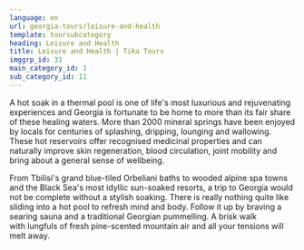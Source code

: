 ```yaml
---
language: en
url: georgia-tours/leisure-and-health
template: toursubcategory
heading: Leisure and Health
title: Leisure and Health | Tika Tours
imggrp_id: 31
main_category_id: 1
sub_category_id: 11
---
```

<div class="row content-row"><!-- 1552 (2)-->
<div class="col-xs-12 col-sm-6 col-md-6"><!-- 2088 -->

A hot soak in a thermal pool is one of life's most luxurious and rejuvenating experiences
and Georgia is fortunate to be home to more than its fair share of these healing
waters. More than 2000 mineral springs have been enjoyed by locals for centuries
of splashing, dripping, lounging and wallowing. These hot reservoirs offer recognised
medicinal properties and can naturally improve skin regeneration, blood circulation,
joint mobility and bring about a general sense of wellbeing.

</div>

<div class="col-xs-12 col-sm-6 col-md-6"><!-- 2089 -->

From Tbilisi's grand blue\-tiled Orbeliani baths to wooded alpine spa towns and the
Black Sea's most idyllic sun\-soaked resorts, a trip to Georgia would not be complete
without a stylish soaking. There is really nothing quite like sliding into a hot
pool to refresh mind and body. Follow it up by braving a searing sauna and a traditional
Georgian pummelling. A brisk walk with lungfuls of fresh pine\-scented mountain
air and all your tensions will melt away.

</div>

</div>
